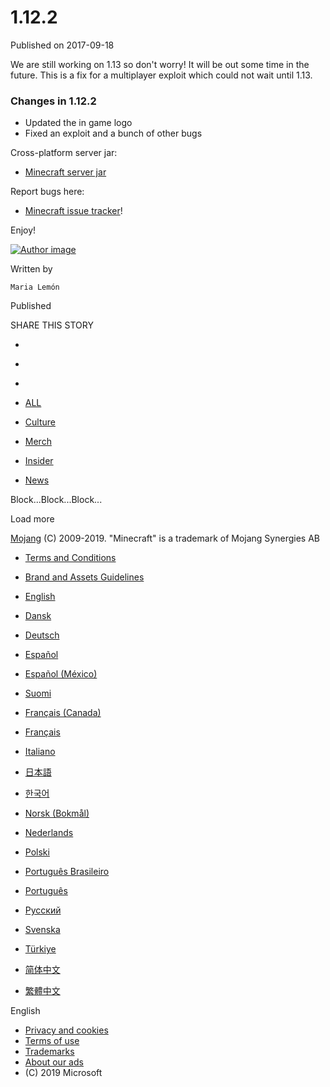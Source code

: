 # 1.12.2
Published on 2017-09-18

We are still working on 1.13 so don't worry! It will be out some time in the
future. This is a fix for a multiplayer exploit which could not wait until
1.13.

### Changes in 1.12.2

  * Updated the in game logo
  * Fixed an exploit and a bunch of other bugs

Cross-platform server jar:

  * [Minecraft server jar](https://launcher.mojang.com/mc/game/1.12.2/server/886945bfb2b978778c3a0288fd7fab09d315b25f/server.jar)

Report bugs here:

  * [Minecraft issue tracker](https://bugs.mojang.com/projects/MC/issues/MC-749?filter=allopenissues)!

Enjoy!

[ ![Author
image](/content/dam/archive/8f6a46c6aeafd84e2e624d89b88299c7-Mojang_Avatars_302x170px_0019_Maria_Avatar00.png)
]()

Written by

    Maria Lemón
Published

    

SHARE THIS STORY

  * [ ](https://www.facebook.com/sharer/sharer.php?u=https%3A%2F%2Fwww.minecraft.net%2Fen-us%2Farticle%2Fminecraft-1122-released)
  * [ ](https://twitter.com/home?status=https%3A%2F%2Fwww.minecraft.net%2Fen-us%2Farticle%2Fminecraft-1122-released)
  * [ ](https://www.reddit.com/submit?url=https%3A%2F%2Fwww.minecraft.net%2Fen-us%2Farticle%2Fminecraft-1122-released)

  * [ALL](javascript:;)
  * [Culture](javascript:;)
  * [Merch](javascript:;)
  * [Insider](javascript:;)
  * [News](javascript:;)

Block...Block...Block...

Load more

[ ](https://mojang.com?ref=ft)

[Mojang](https://mojang.com) (C) 2009-2019. "Minecraft" is a trademark of
Mojang Synergies AB

  * [ Terms and Conditions ](https://account.mojang.com/terms?ref=ft)
  * [ Brand and Assets Guidelines ](https://account.mojang.com/terms?ref=ft#brand)

  * [English](/en-us/)
  * [Dansk](/da-dk/)
  * [Deutsch](/de-de/)
  * [Español](/es-es/)
  * [Español (México)](/es-mx/)
  * [Suomi](/fi-fi/)
  * [Français (Canada)](/fr-ca/)
  * [Français](/fr-fr/)
  * [Italiano](/it-it/)
  * [日本語](/ja-jp/)
  * [한국어](/ko-kr/)
  * [Norsk (Bokmål)](/nb-no/)
  * [Nederlands](/nl-nl/)
  * [Polski](/pl-pl/)
  * [Português Brasileiro](/pt-br/)
  * [Português](/pt-pt/)
  * [Русский](/ru-ru/)
  * [Svenska](/sv-se/)
  * [Türkiye](/tr-tr/)
  * [简体中文](/zh-hans/)
  * [繁體中文](/zh-hant/)

English

  * [Privacy and cookies](http://go.microsoft.com/fwlink/?linkid=521839)
  * [Terms of use](http://go.microsoft.com/fwlink/?linkid=206977)
  * [Trademarks](http://www.microsoft.com/trademarks)
  * [About our ads](http://choice.microsoft.com/)
  * (C) 2019 Microsoft

[ ](http://www.microsoft.com/)


